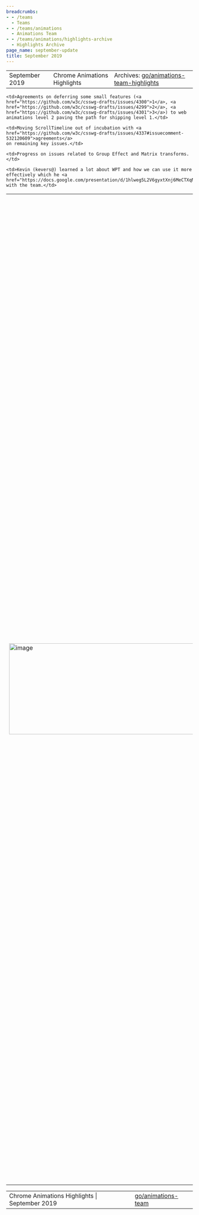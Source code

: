 ```yaml
---
breadcrumbs:
- - /teams
  - Teams
- - /teams/animations
  - Animations Team
- - /teams/animations/highlights-archive
  - Highlights Archive
page_name: september-update
title: September 2019
---
```


<table>
<tr>

<td>September 2019</td>

<td>Chrome Animations Highlights</td>

<td>Archives: <a href="http://go/animations-team-highlights">go/animations-team-highlights</a></td>

</tr>
</table>

<table>
<tr>

<td><img alt="image" src="https://lh6.googleusercontent.com/sXy9qEAKUpZOSAjFMLPicre5Zj4uUdiukK-uBgf7lHbvH3comIpZuE30nOlH3Mmga03rJGC6Ctcjbg6K0KTjrrV37ALqs3-Cf0wnh0Sr9JuLwxPKaF_hChJuLsUJ--x95zyU725_" height=245 width=596></td>

<td>TPAC - Technical Plenary And Cookies</td>

<td>Several members of the team attended TPAC to make progress on key specifications. We did <a href="https://docs.google.com/document/d/1-y6rEBbOi3jXUtiuBW2ecmQSBKatCQu_ZC_N8yLY3DI/edit">pre-planning</a> ensuring key issues are filed and discussed with the right people. Full trip-report is <a href="https://docs.google.com/document/d/1S49ZrTaCV1KMkFK4hdtMwheM9Sjdd_eiyDqH0A-3q48/edit">here</a> but some highlights from TPAC are:</td>

    <td>Agreements on deferring some small features (<a
    href="https://github.com/w3c/csswg-drafts/issues/4300">1</a>, <a
    href="https://github.com/w3c/csswg-drafts/issues/4299">2</a>, <a
    href="https://github.com/w3c/csswg-drafts/issues/4301">3</a>) to web
    animations level 2 paving the path for shipping level 1.</td>

    <td>Moving ScrollTimeline out of incubation with <a
    href="https://github.com/w3c/csswg-drafts/issues/4337#issuecomment-532120609">agreements</a>
    on remaining key issues.</td>

    <td>Progress on issues related to Group Effect and Matrix transforms.</td>

    <td>Kevin (kevers@) learned a lot about WPT and how we can use it more
    effectively which he <a
    href="https://docs.google.com/presentation/d/1hlweg5L2V6gyxtXnj6MeCTXqNHRMnvAILNDIPS8dnOc/edit">shared</a>
    with the team.</td>

<td>All of these were a result of constructive discussions with collaborators from Microsoft, Mozilla and Apple.</td>

<td><table></td>
<td><tr></td>

<td><td>Scroll Timeline Polyfilled</td></td>

<td><td>As part of TPAC preparation Majid (majidvp@) proposed <a href="https://github.com/w3c/csswg-drafts/issues/4337">element-based targeting</a> for ScrollTimeline. Rob (flackr@) wrote a full fidelity polyfill for ScrollTimeline which implements the proposal. He used the polyfill to create a compelling <a href="https://flackr.github.io/scroll-timeline/demo/parallax/">demo</a> of key usecases. The demo clearly shows the improved ergonomics which greatly helped in <a href="https://github.com/w3c/csswg-drafts/issues/4334">convincing</a> CSSWG on merits of the proposal. It also helped us validate the proposal and find several awkward parts of the current API <a href="https://github.com/w3c/csswg-drafts/issues/4324">\[1\]</a> <a href="https://github.com/w3c/csswg-drafts/issues/4325">\[2\]</a> <a href="https://github.com/w3c/csswg-drafts/issues/4327">\[3\]</a> <a href="https://github.com/w3c/csswg-drafts/issues/4336">\[4\]</a> <a href="https://github.com/w3c/csswg-drafts/issues/4323">\[5\]</a>.</td></td>

<td><td><img alt="image" src="https://lh6.googleusercontent.com/LSLhqQDlrowYd1CDTj-9Yy_6eCEW3TaIVeb_RnZb_5EnHqK09s6jVoIALIqsDPjMA7RsRQ7MCckZylwQ_vZd8wkV9wS_0UUoGx6bRQPANzz9culKlBGkKYBzJIaTCRDVPezZnXD8" height=504 width=283></td></td>

<td></tr></td>
<td><tr></td>

<td><td>Excellent Scroll Snap</td></td>

<td><td>We continue to invest in making scroll snapping excellent. Kaan (alsan@) has made sure more wpt test pass in chrome <a href="https://chromium-review.googlesource.com/c/chromium/src/+/1799387">\[1\]</a>, <a href="https://chromium-review.googlesource.com/c/chromium/src/+/1799387">\[2\]</a> and pay some <a href="https://chromium-review.googlesource.com/c/chromium/src/+/1801745">technical debts</a> while Majid worked on improving wheel scroll snapping <a href="https://chromium-review.googlesource.com/c/chromium/src/+/1835012">\[1\]</a> <a href="https://chromium-review.googlesource.com/c/chromium/src/+/1769044">\[2\]</a>. We also triaged and prioritized our bugs around interop after discussions with other browser vendors. </td></td>

<td><td>Web Animation Progress</td></td>

<td><td>Stephen (smcgruer@) spend time to <a href="https://docs.google.com/document/d/1YPgb85q9w3HGKuMb4YCgTNaUTcF9mkjcMmfb2AeD64I/edit#heading=h.luhqvvzi99ac">categorize</a> and file bugs for all remaining failures. Stephen also made <a href="https://bugs.chromium.org/p/chromium/issues/detail">progress</a> on implementation of ‘composite: accumulate’ and several timing bugs <a href="https://chromium.googlesource.com/chromium/src.git/+/c004564dcd80e078136866d21ab942e78a93753a">\[1\]</a>, <a href="https://chromium.googlesource.com/chromium/src.git/+/73b9e0f4905111da5034767d7956eca0940aaac0">\[2\]</a>, <a href="https://chromium.googlesource.com/chromium/src.git/+/108ec45b194b5e9a16d91e1ef0cd4dd145b00ae6">\[3\]</a>.</td></td>

<td></tr></td>
<td><tr></td>

<td><td><img alt="image" src="https://lh4.googleusercontent.com/F6s9bCRSGPI3ox1LoaVo_us5MdXRLJ5gCkqrzeF20F_go4G9UT5eZonbRBwF1y0gE9MLmVF2jv1O25KOU24O9HJnq4JjRZdVJn8G09zur5yGrefzXV4GQy4oraN7LHK4Xht_yoHc" height=143 width=283></td></td>

<td><td>Off-Thread Paint Worklet 3..2..1..🚀</td></td>

<td><td>"If the intersection between weird and usable is your thing, you’ll feel right at home with paint worklets!" </td></td>

<td><td>This is a quote from the <a href="http://cssconfbp.rocks/speakers/jeremy/">Paint Worklet presentation</a> in CSSConf Budapest which comes with some neat <a href="https://paintlets.herokuapp.com">demos</a>. All the demos works flawlessly off the main thread (with --enable-blink-features=OffMainThreadCSSPaint). This sprint Xida (xidachen@) ensured Off-thread Paint Worklet has a <a href="https://docs.google.com/document/d/1XzfgvEE7B-RZId7vKPO3a7jzcCYqoc_0D80ggotAiQo/edit#">launch plan</a> as we get very close on enabling it on ToT. He also landed <a href="https://chromium.googlesource.com/chromium/src.git/+/80da06275c6afa7b54e8bac39e138b823538c7a1">metrics</a> and fixed multiple crashes <a href="https://chromium-review.googlesource.com/c/chromium/src/+/1828063">\[1\]</a> <a href="https://chromium-review.googlesource.com/c/chromium/src/+/1831790">\[2\]</a> <a href="https://chromium-review.googlesource.com/c/chromium/src/+/1789828">\[3\]</a>.</td></td>

<td><td><img alt="image" src="https://lh6.googleusercontent.com/64I_PDKy4pCiACJrwKM_0GJSrxwaH3brwuyujUBCIajbcEoxb765OQ-8AG99o-7-d51IKaIVnPS85H5uPOnl289GVIehkgk09fsXebobI6s9KGOU-8IxTHt3UeK4kzGH5O0euSju" height=139 width=283></td></td>

<td><td>Viz-HitTesting launched 1% on Stable</td></td>

<td><td>This sprint Viz hit-testing V2 was launched 1% on Stable for non-CrOS. This was a boring launch thanks to many bug-fixes landed beforehand. On <a href="https://docs.google.com/document/d/1BJK_lcOnY6W5_Gjex44dVxc-sKDBpw4YU0zJlKQlkao/edit#heading=h.1ba74q72laoc">Windows</a> it shows that we are 32% better than the existing behavior on how many hit tests are handled synchronously.</td></td>

<td><td>The performance on CrOS in 78 beta is fascinating. <a href="https://docs.google.com/document/d/1YZ6NsxiiC3g6D6TTBcoKlCAgttoH2TA2PNX9R_Cxrkw/edit#heading=h.vlq2ywuvza4d">96%</a> hit tests are synchronous. \\o/</td></td>

<td></tr></td>
<td><tr></td>

<td><td>Code Health and Interop</td></td>

<td><td>Stephen (smcgruer@) worked on improving web interoperability and compatibility by <a href="https://groups.google.com/a/chromium.org/d/msg/blink-dev/dxDGBFKvO3A/A2gajDMjAwAJ">shipping</a> ontransition event handlers. He spent time understanding webkit-prefixed versions usage and devised a plan for removal or standardization (<a href="https://github.com/whatwg/compat/issues/118">whatwg</a>, <a href="https://chromium.googlesource.com/chromium/src.git/+/85c09dce313fac83a250fd035b85fa7606f8b080">code</a>). George (gtsteel@) <a href="https://github.com/w3c/csswg-drafts/pull/4306">improved</a> css transitions specification and added new and cleaned up existing relevant tests <a href="https://chromium-review.googlesource.com/c/chromium/src/+/1807297">\[1\]</a>, <a href="https://chromium-review.googlesource.com/c/chromium/src/+/1809508">\[2\]</a>. Yi (yigu@) <a href="https://chromium-review.googlesource.com/c/chromium/src/+/1825720">removed</a> special compositing logic for ScrollTimeline making it simpler and more general.</td></td>

<td><td>Team Changes</td></td>

<td><td>Sadly our amazing Stephen (smcgruer@) is leaving the Animations team to join Ecosystem infrastructure team. While we are sad to see him leaving our team, we are happy that his passion, skills and leadership are going to have a large impact on the Web making it more interoperable. To ensure a smooth transition we have marked all bugs assigned to him as Hotlist-Interop ;). On the good news front, we have a new intern Kaan (alsan@) who is going to make Scroll Snapping more excellent, and noogler Haozhe (haozhes@) joining the team.</td></td>

<td></tr></td>
<td><tr></td>
<td></tr></td>
<td></table></td>

</tr>
</table>

<table>
<tr>

<td>Chrome Animations Highlights | September 2019</td>

<td><a href="http://go/animations-team">go/animations-team</a></td>

</tr>
</table>